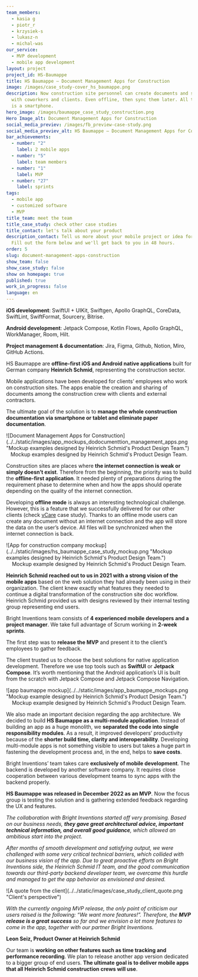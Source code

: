 ```yaml
---
team_members:
  - kasia g
  - piotr_r
  - krzysiek-s
  - lukasz-n
  - michal-was
our_service:
  - MVP development
  - mobile app development
layout: project
project_id: HS-Baumappe
title: HS Baumappe – Document Management Apps for Construction
image: /images/case_study-cover_hs_baumappe.png
description: Now construction site personnel can create documents and share them
  with coworkers and clients. Even offline, then sync them later. All they need
  is a smartphone.
hero_image: /images/baumappe_case_study_construction.png
Hero Image_alt: Document Management Apps for Construction
social_media_previev: /images/fb_preview-case-study.png
social_media_previev_alt: HS Baumappe – Document Management Apps for Construction
bar_achievements:
  - number: "2"
    label: 2 mobile apps
  - number: "5"
    label: team members
  - number: "1"
    label: MVP
  - number: "27"
    label: sprints
tags:
  - mobile app
  - customized software
  - MVP
title_team: meet the team
title_case_study: check other case studies
title_contact: let's talk about your product
description_contact: Tell us more about your mobile project or idea for an app.
  Fill out the form below and we'll get back to you in 48 hours.
order: 5
slug: document-management-apps-construction
show_team: false
show_case_study: false
show on homepage: true
published: true
work_in_progress: false
language: en
---
```

<TitleWithIcon sectionTitle="skills" titleIcon="/images/skills.svg" titleIconAlt="skills" />

<Gallery images='[{"src":"/images/swift.png","alt":"Swift"},{"src":"/images/kotlin.png","alt":"Kotlin"},{"src":"/images/new_logo_figma_stack.png","alt":"Figma"},{"src":"/images/github_stack_logo.png","alt":"Github"}]' />

**iOS development**: SwiftUI + UIKit, Swiftgen, Apollo GraphQL, CoreData, SwiftLint, SwiftFormat, Sourcery, Bitrise.

**Android development**: Jetpack Compose, Kotlin Flows, Apollo GraphQL, WorkManager, Room, Hilt.

**Project management & documentation**: Jira, Figma, Github, Notion, Miro, GitHub Actions. 

<TitleWithIcon sectionTitle="about HS Baumappe" titleIcon="/images/icon_title_about.svg" titleIconAlt="bright" />

HS Baumappe are **offline-first iOS and Android native applications** built for German company **Heinrich Schmid**, representing the construction sector. 

Mobile applications have been developed for clients’ employees who work on construction sites. The apps enable the creation and sharing of documents among the construction crew with clients and external contractors.

<TitleWithIcon sectionTitle="the goal of the solution" titleIcon="/images/icon_title_goal.svg" titleIconAlt="the goal of the solution" />

The ultimate goal of the solution is to **manage the whole construction documentation via smartphone or tablet and eliminate paper documentation**.

<div className="image">![Document Management Apps for Construction](../../static/images/app_mockups_dodocumenttion_management_apps.png "Mockup examples designed by Heinrich Schmid's Product Design Team.")</div>

<center>Mockup examples designed by Heinrich Schmid's Product Design Team.</center>

<TitleWithIcon sectionTitle="the challenge of building the document management app for construction" titleIcon="/images/two_flags.svg" titleIconAlt="challenge " />

Construction sites are places where **the internet connection is weak or simply doesn’t exist**. Therefore from the beginning, the priority was to build the **offline-first application**. It needed plenty of preparations during the requirement phase to determine when and how the apps should operate depending on the quality of the internet connection.

Developing **offline mode** is always an interesting technological challenge. However, this is a feature that we successfully delivered for our other clients (check [vCare](/projects/vCare) case study). Thanks to an offline mode users can create any document without an internet connection and the app will store the data on the user’s device. All files will be synchronized when the internet connection is back.

<div className="image">![App for construction company mockup](../../static/images/hs_baumappe_case_study_mockup.png "Mockup examples designed by Heinrich Schmid's Product Design Team.")</div>

<center>Mockup example designed by Heinrich Schmid's Product Design Team.</center>

<TitleWithIcon sectionTitle="HS Baumappe development process" titleIcon="/images/gearwheel.svg" titleIconAlt="HS Baumappe development process" />

**Heinrich Schmid reached out to us in 2021 with a strong vision of the mobile apps** based on the web solution they had already been using in their organization. The client knew exactly what features they needed to continue a digital transformation of the construction site doc workflow. Heinrich Schmid provided us with designs reviewed by their internal testing group representing end users.

Bright Inventions team consists of **4 experienced mobile developers and a project manager**. We take full advantage of Scrum working in **2-week sprints**.

The first step was to **release the MVP** and present it to the client’s employees to gather feedback.

The client trusted us to choose the best solutions for native application development. Therefore we use top tools such as **SwiftUI** or **Jetpack Compose**. It’s worth mentioning that the Android application’s UI is built from the scratch with Jetpack Compose and Jetpack Compose Navigation.

<div className="image">![app baumappe mockup](../../static/images/app_baumappe_mockups.png "Mockup example designed by Heinrich Schmid's Product Design Team.")</div>

<center>Mockup example designed by Heinrich Schmid's Product Design Team.</center>

We also made an important decision regarding the app architecture. We decided to build **HS Baumappe as a multi-module application**. Instead of building an app as a huge monolith, we **separated the code into single responsibility modules**. As a result, it improved developers’ productivity because of the **shorter build time, clarity and interoperability**. Developing multi-module apps is not something visible to users but takes a huge part in fastening the development process and, in the end, helps to **save costs**.

Bright Inventions’ team takes care **exclusively of mobile development**. The backend is developed by another software company. It requires close cooperation between various development teams to sync apps with the backend properly.

**HS Baumappe was released in December 2022 as an MVP**. Now the focus group is testing the solution and is gathering extended feedback regarding the UX and features.

<TitleWithIcon sectionTitle="client’s perspective" titleIcon="/images/clients_perspective_icon.svg" titleIconAlt="client’s perspective" />

*The collaboration with Bright Inventions started off very promising. Based on our business needs, **they gave great architectural advice, important technical information, and overall good guidance**, which allowed an ambitious start into the project.*

*After months of smooth development and satisfying output, we were challenged with some very critical technical barriers, which collided with our business vision of the app. Due to great proactive efforts on Bright Inventions side, the Heinrich Schmid IT team, and the good communication towards our third-party backend developer team, we overcame this hurdle and managed to get the app behavior as envisioned and desired.* 

<div className="image">![A quote from the client](../../static/images/case_study_client_quote.png "Client's perspective")</div>

*With the currently ongoing MVP release, the only point of criticism our users raised is the following: “We want more features!”. Therefore, the **MVP release is a great success** so far and we envision a lot more features to come in the app, together with our partner Bright Inventions.*

**Leon Seiz, Product Owner at Heinrich Schmid**

<TitleWithIcon sectionTitle="what’s next for Heinrich Schmid and Bright Inventions?" titleIcon="/images/icon_result_svg.svg" titleIconAlt="result" />

Our team is **working on other features such as time tracking and performance recording**. We plan to release another app version dedicated to a bigger group of end users. **The ultimate goal is to deliver mobile apps that all Heinrich Schmid construction crews will use**.
